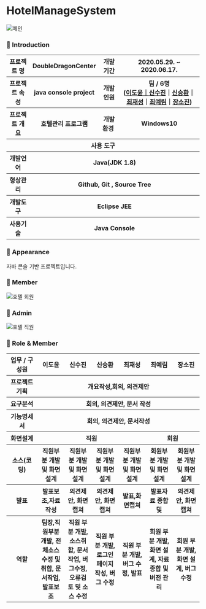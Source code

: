 # HotelManageSystem

![메인](https://user-images.githubusercontent.com/66715897/92355081-828fda80-f11e-11ea-99d1-2f06befb6481.png)

### 👋 Introduction

<table>
    <tbody><tr>
        <th>프로젝트 명 </th>
        <th>DoubleDragonCenter</th>
        <th>개발기간</th>
        <th>2020.05.29. ~ 2020.06.17.</th>
    </tr>
    <tr>
        <th>프로젝트 속성 </th>
        <th> java console project</th>
        <th>개발인원</th>
        <th>팀 / 6명<br>
          (<a href="https://github.com/Doyun-Claire-Lee">이도윤｜</a><a href="https://github.com/ssj5037">신수진</a>｜<a href="https://github.com/sexyseunghwan">신승환</a>｜<a href="https://github.com/a45hvn">최재성</a>｜<a href="https://github.com/Yerim-Choi">최예림</a>｜<a href="https://github.com/Sojin-Jang">장소진</a>)
      </th>
    </tr>
      <tr>
        <th>프로젝트 개요</th>
        <th>호텔관리 프로그램</th>
        <th>개발환경&nbsp;</th>
        <th>Windows10</th>
    </tr>
    <tr>
        <th colspan="5">사용 도구</th>
    </tr>  
    <tr>
        <th>개발언어</th>
        <th colspan="3">Java(JDK 1.8) </th>
    </tr>
    <tr>
        <th>형상관리</th>
        <th colspan="3">Github, Git , Source Tree</th>
    </tr>
    <tr>
        <th>개발도구</th>
        <th colspan="3">Eclipse JEE</th>
    </tr>
    <tr>
        <th>사용기술</th>
        <th colspan="3">Java Console</th>
    </tr>

</tbody></table>

### 📼 Appearance

 자바 콘솔 기반 프로젝트입니다.
 ### 👋 Member
 ![호텔 회원](https://user-images.githubusercontent.com/66715897/92342456-e05efb00-f0fb-11ea-94fa-ef99fab8c2c7.gif)
 
 ### 👋 Admin
 ![호텔 직원](https://user-images.githubusercontent.com/66715897/92342286-6169c280-f0fb-11ea-89af-381e552efa30.gif)
 
### 📑 Role & Member

<table>
    <tbody><tr>
        <th width="16%">업무 / 구성원</th>
        <th width="14%">이도윤</th><th width="14%">신수진</th><th width="14%">신승환</th><th width="14%">최재성</th><th width="14%">최예림</th><th width="14%">장소진</th>         
    </tr>
    <tr>
        <th>프로젝트 기획</th>
        <th colspan="6">개요작성,회의, 의견제안</th>
    </tr>
    <tr>
        <th>요구분석</th>
        <th colspan="6">회의, 의견제안, 문서 작성</th>
    </tr>
    <tr>
        <th>기능명세서</th>
        <th colspan="6">회의, 의견제안, 문서작성</th>
    </tr>
    <tr>
        <th>화면설계</th>
        <th colspan="4">직원</th>        
        <th colspan="2">회원</th>  
    </tr><tr>
        <th>소스(코딩)</th>
        <th>직원부분 개발 및 화면설계 </th>
        <th>직원부분 개발 및 화면설계 </th>
        <th>직원부분 개발 및 화면설계 </th>
        <th>직원부분 개발 및 화면설계 </th>
        <th>회원부분 개발 및 화면설계 </th>
        <th>회원부분 개발 및 화면설계 </th>
    </tr>
    <tr>
        <th>발표</th>
        <th>발표보조,자료작성</th>
        <th>의견제안, 화면캡쳐</th>
        <th>의견제안, 화면캡쳐</th>
        <th>발표,화면캡쳐</th>
        <th>발표자료 종합 및 </th>
        <th>의견제안, 화면캡쳐</th>
    </tr>
    <tr>
        <th>역할</th>
        <th>팀장,직원부분 개발, 전체소스 수정 및 취합, 문서작업, 발표보조</th>
        <th>직원 부분 개발, 소스취합, 문서작업, 버그수정,오류검토 및 소스 수정</th>
        <th>직원 부분 개발, 로그인 페이지 작성, 버그 수정</th>
        <th>직원 부분 개발, 버그 수정, 발표</th>
        <th>회원 부분 개발, 화면 설계, 자료 종합 및 버전 관리</th>
        <th>회원 부분 개발, 화면 설계, 버그 수정</th>
    </tr>
</tbody></table>
</article>
      </div>
